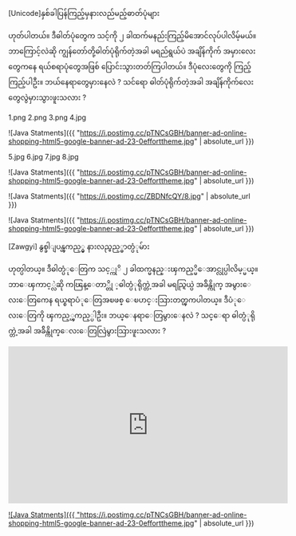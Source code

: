 [Unicode]နှစ်ခါပြန်ကြည့်မှနားလည်မည့်ဓာတ်ပုံများ

ဟုတ်ပါတယ်။ ဒီဓါတ်ပုံတွေက သင့်ကို ၂ ခါထက်မနည်းကြည့်မိအောင်လုပ်ပါလိမ့်မယ်။ ဘာကြောင့်လဲဆို ကျွန်တော်တို့ဓါတ်ပုံရိုက်တဲ့အခါ မရည်ရွယ်ပဲ အချိန်ကိုက် အမှားလေးတွေကနေ ရယ်စရာပုံတွေအဖြစ် ပြောင်းသွားတတ်ကြပါတယ်။ ဒီပုံလေးတွေကို ကြည့်ကြည့်ပါဦး။ ဘယ်နေရာတွေမှားနေလဲ ? သင်ရော ဓါတ်ပုံရိုက်တဲ့အခါ အချိန်ကိုက်လေးတွေလွဲမှားသွားဖူးသလား ? 

1.png
2.png
3.png
4.jpg

![Java Statments]({{ "https://i.postimg.cc/pTNCsGBH/banner-ad-online-shopping-html5-google-banner-ad-23-0efforttheme.jpg" | absolute_url }})

5.jpg
6.jpg
7.jpg
8.jpg

![Java Statments]({{ "https://i.postimg.cc/pTNCsGBH/banner-ad-online-shopping-html5-google-banner-ad-23-0efforttheme.jpg" | absolute_url }})

![Java Statments]({{ "https://i.postimg.cc/ZBDNfcQY/8.jpg" | absolute_url }})


![Java Statments]({{ "https://i.postimg.cc/pTNCsGBH/banner-ad-online-shopping-html5-google-banner-ad-23-0efforttheme.jpg" | absolute_url }})

[Zawgyi] နွစ္ခါျပန္ၾကည့္မွ နားလည္မည့္ဓာတ္ပံုမ်ား

ဟုတ္ပါတယ္။ ဒီဓါတ္ပံုေတြက သင့္ကုိ ၂ ခါထက္မနည္းၾကည့္မိေအာင္လုပ္ပါလိမ့္မယ္။ ဘာေၾကာင့္လဲဆို ကၽြန္ေတာ္တို ့ဓါတ္ပံုရိုက္တဲ့အခါ မရည္ရြယ္ပဲ အခ်ိန္ကိုက္ အမွားေလးေတြကေန ရယ္စရာပံုေတြအၿဖစ္ ေၿပာင္းသြားတတ္ၾကပါတယ္။ ဒီပံုေလးေတြကို ၾကည့္ၾကည့္ပါဦး။ ဘယ္ေနရာေတြမွားေနလဲ ? သင္ေရာ ဓါတ္ပံုရိုက္တဲ့အခါ အခ်ိန္ကိုက္ေလးေတြလြဲမွားသြားဖူးသလား ?
<iframe width="560" height="315" src="https://www.youtube.com/embed/2nY2BoXNQoA" frameborder="0" allow="accelerometer; autoplay; encrypted-media; gyroscope; picture-in-picture" allowfullscreen></iframe>


<a href="https://"> ![Java Statments]({{ "https://i.postimg.cc/pTNCsGBH/banner-ad-online-shopping-html5-google-banner-ad-23-0efforttheme.jpg" | absolute_url }}) </a>
